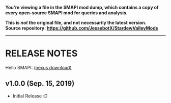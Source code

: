 **You're viewing a file in the SMAPI mod dump, which contains a copy of every open-source SMAPI mod
for queries and analysis.**

**This is _not_ the original file, and not necessarily the latest version.**  
**Source repository: https://github.com/JessebotX/StardewValleyMods**

----

# RELEASE NOTES
Hello SMAPI: [(nexus download)](https://www.nexusmods.com/stardewvalley/mods/4483)

## v1.0.0 (Sep. 15, 2019)
- Initial Release :D